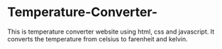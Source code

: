 # Temperature-Converter-
This is temperature converter website using html, css and javascript. It converts the temperature from celsius to farenheit and kelvin.
